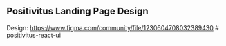 ## Positivitus Landing Page Design

Design: https://www.figma.com/community/file/1230604708032389430
#   p o s i t i v i t u s - r e a c t - u i  
 